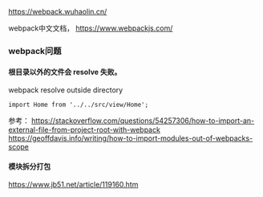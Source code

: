 https://webpack.wuhaolin.cn/

webpack中文文档， https://www.webpackjs.com/



### webpack问题

####  根目录以外的文件会 resolve 失败。
webpack resolve outside directory
```
import Home from '../../src/view/Home';
```
参考：
https://stackoverflow.com/questions/54257306/how-to-import-an-external-file-from-project-root-with-webpack
https://geoffdavis.info/writing/how-to-import-modules-out-of-webpacks-scope



####  模块拆分打包
https://www.jb51.net/article/119160.htm

